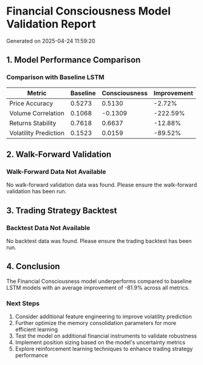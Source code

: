 # Financial Consciousness Model Validation Report
Generated on 2025-04-24 11:59:20

## 1. Model Performance Comparison

### Comparison with Baseline LSTM

| Metric | Baseline | Consciousness | Improvement |
|--------|----------|---------------|-------------|
| Price Accuracy | 0.5273 | 0.5130 | -2.72% |
| Volume Correlation | 0.1068 | -0.1309 | -222.59% |
| Returns Stability | 0.7618 | 0.6637 | -12.88% |
| Volatility Prediction | 0.1523 | 0.0159 | -89.52% |


## 2. Walk-Forward Validation

### Walk-Forward Data Not Available

No walk-forward validation data was found. Please ensure the walk-forward validation has been run.



## 3. Trading Strategy Backtest

### Backtest Data Not Available

No backtest data was found. Please ensure the trading backtest has been run.



## 4. Conclusion

The Financial Consciousness model underperforms compared to baseline LSTM models with an average improvement of -81.9% across all metrics.

### Next Steps

1. Consider additional feature engineering to improve volatility prediction
2. Further optimize the memory consolidation parameters for more efficient learning
3. Test the model on additional financial instruments to validate robustness
4. Implement position sizing based on the model's uncertainty metrics
5. Explore reinforcement learning techniques to enhance trading strategy performance
